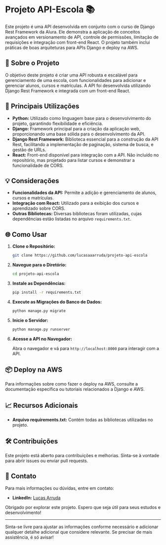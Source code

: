 # Projeto API-Escola 📚

Este projeto é uma API desenvolvida em conjunto com o curso de Django Rest Framework da Alura. Ele demonstra a aplicação de conceitos avançados em versionamento de API, controle de permissões, limitação de requisições e integração com front-end React. O projeto também inclui práticas de boas arquiteturas para APIs Django e deploy na AWS.

## 🚀 Sobre o Projeto

O objetivo deste projeto é criar uma API robusta e escalável para gerenciamento de uma escola, com funcionalidades para adicionar e gerenciar alunos, cursos e matrículas. A API foi desenvolvida utilizando Django Rest Framework e integrada com um front-end React.

## 🔧 Principais Utilizações

- **Python:** Utilizado como linguagem base para o desenvolvimento do projeto, garantindo flexibilidade e eficiência.
- **Django:** Framework principal para a criação da aplicação web, proporcionando uma base sólida para o desenvolvimento da API.
- **Django Rest Framework:** Biblioteca essencial para a construção da API Rest, facilitando a implementação de paginação, sistema de busca, e gestão de URLs.
- **React:** Front-end disponível para integração com a API. Não incluído no repositório, mas projetado para listar cursos e demonstrar a funcionalidade de CORS.

## 💡 Considerações

- **Funcionalidades da API:** Permite a adição e gerenciamento de alunos, cursos e matrículas.
- **Integração com React:** Utilizado para a exibição dos cursos e aprendizado sobre CORS.
- **Outras Bibliotecas:** Diversas bibliotecas foram utilizadas, cujas dependências estão listadas no arquivo `requirements.txt`.

## 🌐 Como Usar

1. **Clone o Repositório:**

    ```bash
    git clone https://github.com/lucasaaarruda/projeto-api-escola
    ```

2. **Navegue para o Diretório:**

    ```bash
    cd projeto-api-escola
    ```

3. **Instale as Dependências:**

    ```bash
    pip install -r requirements.txt
    ```

4. **Execute as Migrações do Banco de Dados:**

    ```bash
    python manage.py migrate
    ```

5. **Inicie o Servidor:**

    ```bash
    python manage.py runserver
    ```

6. **Acesse a API no Navegador:**

    Abra o navegador e vá para `http://localhost:8000` para interagir com a API.

## 📦 Deploy na AWS

Para informações sobre como fazer o deploy na AWS, consulte a documentação específica ou tutoriais relacionados a Django e AWS.

## 📈 Recursos Adicionais

- **Arquivo requirements.txt:** Contém todas as bibliotecas utilizadas no projeto.

## 🛠️ Contribuições

Este projeto está aberto para contribuições e melhorias. Sinta-se à vontade para abrir issues ou enviar pull requests.

## 📧 Contato

Para mais informações ou dúvidas, entre em contato:

- **LinkedIn:** [Lucas Arruda](https://www.linkedin.com/in/lucasaarruda/)

Obrigado por explorar este projeto. Espero que seja útil para seus estudos e desenvolvimento!

---

Sinta-se livre para ajustar as informações conforme necessário e adicionar qualquer detalhe adicional que considere relevante. Se precisar de mais assistência, é só avisar!
